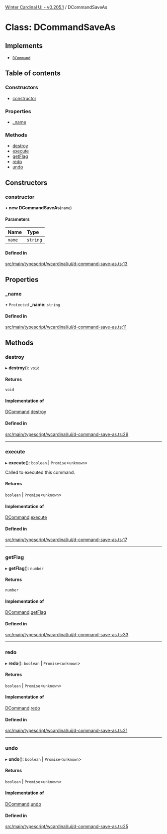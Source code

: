 [Winter Cardinal UI - v0.205.1](../index.md) / DCommandSaveAs

# Class: DCommandSaveAs

## Implements

- [`DCommand`](../interfaces/DCommand.md)

## Table of contents

### Constructors

- [constructor](DCommandSaveAs.md#constructor)

### Properties

- [\_name](DCommandSaveAs.md#_name)

### Methods

- [destroy](DCommandSaveAs.md#destroy)
- [execute](DCommandSaveAs.md#execute)
- [getFlag](DCommandSaveAs.md#getflag)
- [redo](DCommandSaveAs.md#redo)
- [undo](DCommandSaveAs.md#undo)

## Constructors

### constructor

• **new DCommandSaveAs**(`name`)

#### Parameters

| Name | Type |
| :------ | :------ |
| `name` | `string` |

#### Defined in

[src/main/typescript/wcardinal/ui/d-command-save-as.ts:13](https://github.com/winter-cardinal/winter-cardinal-ui/blob/v0.205.1/src/main/typescript/wcardinal/ui/d-command-save-as.ts#L13)

## Properties

### \_name

• `Protected` **\_name**: `string`

#### Defined in

[src/main/typescript/wcardinal/ui/d-command-save-as.ts:11](https://github.com/winter-cardinal/winter-cardinal-ui/blob/v0.205.1/src/main/typescript/wcardinal/ui/d-command-save-as.ts#L11)

## Methods

### destroy

▸ **destroy**(): `void`

#### Returns

`void`

#### Implementation of

[DCommand](../interfaces/DCommand.md).[destroy](../interfaces/DCommand.md#destroy)

#### Defined in

[src/main/typescript/wcardinal/ui/d-command-save-as.ts:29](https://github.com/winter-cardinal/winter-cardinal-ui/blob/v0.205.1/src/main/typescript/wcardinal/ui/d-command-save-as.ts#L29)

___

### execute

▸ **execute**(): `boolean` \| `Promise`<`unknown`\>

Called to executed this command.

#### Returns

`boolean` \| `Promise`<`unknown`\>

#### Implementation of

[DCommand](../interfaces/DCommand.md).[execute](../interfaces/DCommand.md#execute)

#### Defined in

[src/main/typescript/wcardinal/ui/d-command-save-as.ts:17](https://github.com/winter-cardinal/winter-cardinal-ui/blob/v0.205.1/src/main/typescript/wcardinal/ui/d-command-save-as.ts#L17)

___

### getFlag

▸ **getFlag**(): `number`

#### Returns

`number`

#### Implementation of

[DCommand](../interfaces/DCommand.md).[getFlag](../interfaces/DCommand.md#getflag)

#### Defined in

[src/main/typescript/wcardinal/ui/d-command-save-as.ts:33](https://github.com/winter-cardinal/winter-cardinal-ui/blob/v0.205.1/src/main/typescript/wcardinal/ui/d-command-save-as.ts#L33)

___

### redo

▸ **redo**(): `boolean` \| `Promise`<`unknown`\>

#### Returns

`boolean` \| `Promise`<`unknown`\>

#### Implementation of

[DCommand](../interfaces/DCommand.md).[redo](../interfaces/DCommand.md#redo)

#### Defined in

[src/main/typescript/wcardinal/ui/d-command-save-as.ts:21](https://github.com/winter-cardinal/winter-cardinal-ui/blob/v0.205.1/src/main/typescript/wcardinal/ui/d-command-save-as.ts#L21)

___

### undo

▸ **undo**(): `boolean` \| `Promise`<`unknown`\>

#### Returns

`boolean` \| `Promise`<`unknown`\>

#### Implementation of

[DCommand](../interfaces/DCommand.md).[undo](../interfaces/DCommand.md#undo)

#### Defined in

[src/main/typescript/wcardinal/ui/d-command-save-as.ts:25](https://github.com/winter-cardinal/winter-cardinal-ui/blob/v0.205.1/src/main/typescript/wcardinal/ui/d-command-save-as.ts#L25)
